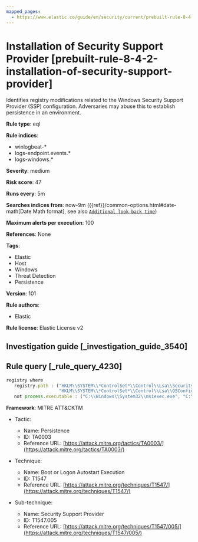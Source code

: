 ```yaml
---
mapped_pages:
  - https://www.elastic.co/guide/en/security/current/prebuilt-rule-8-4-2-installation-of-security-support-provider.html
---
```


# Installation of Security Support Provider [prebuilt-rule-8-4-2-installation-of-security-support-provider]

Identifies registry modifications related to the Windows Security Support Provider (SSP) configuration. Adversaries may abuse this to establish persistence in an environment.

**Rule type**: eql

**Rule indices**:

* winlogbeat-*
* logs-endpoint.events.*
* logs-windows.*

**Severity**: medium

**Risk score**: 47

**Runs every**: 5m

**Searches indices from**: now-9m ({{ref}}/common-options.html#date-math[Date Math format], see also [`Additional look-back time`](docs-content://solutions/security/detect-and-alert/create-detection-rule.md#rule-schedule))

**Maximum alerts per execution**: 100

**References**: None

**Tags**:

* Elastic
* Host
* Windows
* Threat Detection
* Persistence

**Version**: 101

**Rule authors**:

* Elastic

**Rule license**: Elastic License v2

## Investigation guide [_investigation_guide_3540]



## Rule query [_rule_query_4230]

```js
registry where
   registry.path : ("HKLM\\SYSTEM\\*ControlSet*\\Control\\Lsa\\Security Packages*",
                    "HKLM\\SYSTEM\\*ControlSet*\\Control\\Lsa\\OSConfig\\Security Packages*") and
   not process.executable : ("C:\\Windows\\System32\\msiexec.exe", "C:\\Windows\\SysWOW64\\msiexec.exe")
```

**Framework**: MITRE ATT&CKTM

* Tactic:

    * Name: Persistence
    * ID: TA0003
    * Reference URL: [https://attack.mitre.org/tactics/TA0003/](https://attack.mitre.org/tactics/TA0003/)

* Technique:

    * Name: Boot or Logon Autostart Execution
    * ID: T1547
    * Reference URL: [https://attack.mitre.org/techniques/T1547/](https://attack.mitre.org/techniques/T1547/)

* Sub-technique:

    * Name: Security Support Provider
    * ID: T1547.005
    * Reference URL: [https://attack.mitre.org/techniques/T1547/005/](https://attack.mitre.org/techniques/T1547/005/)



